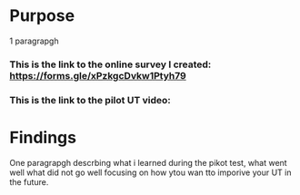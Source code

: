 # Purpose
1 paragrapgh 

### This is the link to the online survey I created: https://forms.gle/xPzkgcDvkw1Ptyh79

### This is the link to the pilot UT video: 

# Findings 
One paragrapgh descrbing what i learned during the pikot test, what went well what did not go well focusing on how ytou wan tto imporive your UT in the future.
